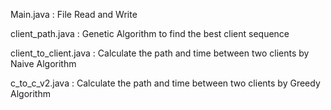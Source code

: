 Main.java : File Read and Write

client_path.java : Genetic Algorithm to find the best client sequence

client_to_client.java : Calculate the path and time between two clients by Naive Algorithm

c_to_c_v2.java : Calculate the path and time between two clients by Greedy Algorithm

